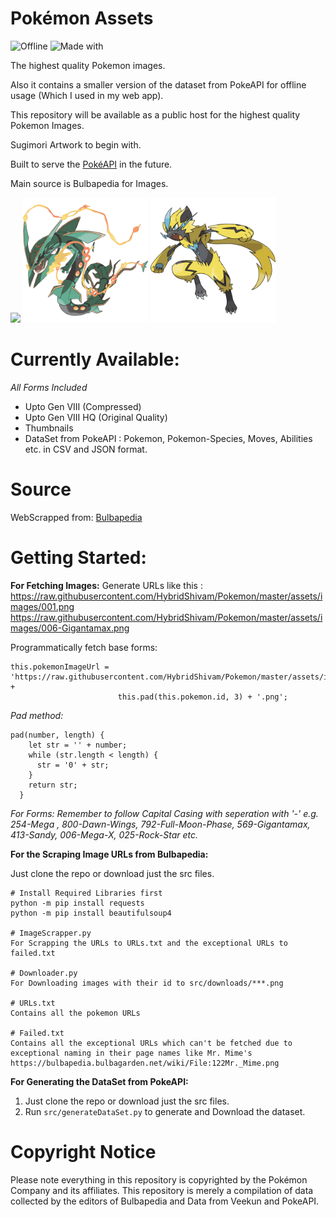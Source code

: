 # Pokémon Assets
<p align="center">
 
  ![Offline](https://img.shields.io/badge/PokeAPI-v2-yellowgreen)
  ![Made with](https://img.shields.io/badge/Python-3-red)
</p>

 The highest quality Pokemon images.
 
 Also it contains a smaller version of the dataset from PokeAPI for offline usage (Which I used in my web app).
 
 This repository will be available as a public host for the highest quality Pokemon Images.
 
 Sugimori Artwork to begin with.
 
 Built to serve the [PokéAPI](https://pokeapi.co/) in the future.
 
 Main source is Bulbapedia for Images.
 
 <img src="https://raw.githubusercontent.com/HybridShivam/Pokemon/master/assets/images/006-Gigantamax.png" width=200px/> <img src="https://raw.githubusercontent.com/HybridShivam/Pokemon/master/assets/images/384-Mega.png" width=200px/> <img src="https://raw.githubusercontent.com/HybridShivam/Pokemon/master/assets/images/807.png" width=200px/>
 
# Currently Available:
 *All Forms Included*
* Upto Gen VIII (Compressed)
* Upto Gen VIII HQ (Original Quality)
* Thumbnails
* DataSet from PokeAPI : Pokemon, Pokemon-Species, Moves, Abilities etc. in CSV and JSON format.
 
# Source
 WebScrapped from: 
 [Bulbapedia](http://bulbapedia.bulbagarden.net)

# Getting Started:
**For Fetching Images:**
Generate URLs like this :
https://raw.githubusercontent.com/HybridShivam/Pokemon/master/assets/images/001.png
https://raw.githubusercontent.com/HybridShivam/Pokemon/master/assets/images/006-Gigantamax.png

Programmatically fetch base forms:
```
this.pokemonImageUrl = 'https://raw.githubusercontent.com/HybridShivam/Pokemon/master/assets/images/' + 
                        this.pad(this.pokemon.id, 3) + '.png';
```
*Pad method:*
```
pad(number, length) {
    let str = '' + number;
    while (str.length < length) {
      str = '0' + str;
    }
    return str;
  }
```
*For Forms: Remember to follow Capital Casing with seperation with '-'
e.g. 254-Mega , 800-Dawn-Wings, 792-Full-Moon-Phase, 569-Gigantamax, 413-Sandy, 006-Mega-X, 025-Rock-Star etc.*

**For the Scraping Image URLs from Bulbapedia:**

Just clone the repo or download just the src files.

```
# Install Required Libraries first
python -m pip install requests
python -m pip install beautifulsoup4

# ImageScrapper.py
For Scrapping the URLs to URLs.txt and the exceptional URLs to failed.txt

# Downloader.py
For Downloading images with their id to src/downloads/***.png

# URLs.txt
Contains all the pokemon URLs

# Failed.txt
Contains all the exceptional URLs which can't be fetched due to exceptional naming in their page names like Mr. Mime's
https://bulbapedia.bulbagarden.net/wiki/File:122Mr._Mime.png
```
**For Generating the DataSet from PokeAPI:**
 1. Just clone the repo or download just the src files.
 1. Run `src/generateDataSet.py` to generate and Download the dataset. 

# Copyright Notice
Please note everything in this repository is copyrighted by the Pokémon Company and its affiliates. This repository is merely a compilation of data collected by the editors of Bulbapedia and Data from Veekun and PokeAPI.
